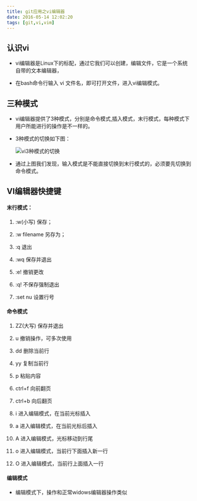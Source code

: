 ```yaml
---
title: git应用之vi编辑器
date: 2016-05-14 12:02:20
tags: [git,vi,vim]
---
```

## 认识vi

* vi编辑器是Linux下的标配，通过它我们可以创建，编辑文件，它是一个系统自带的文本编辑器，

* 在bash命令行输入 vi 文件名，即可打开文件，进入vi编辑模式。
## 三种模式

* vi编辑器提供了3种模式，分别是命令模式,插入模式，末行模式，每种模式下用户所能进行的操作是不一样的。

* 3种模式的切换如下图：

	![vi3种模式的切换](/images/vi.png)

* 通过上图我们发现，输入模式是不能直接切换到末行模式的，必须要先切换到命令模式。

## VI编辑器快捷键

####	末行模式：

<!-- more -->
1.	:w(小写) 保存；

2.	:w filename	另存为；

3.	:q	退出

4.	:wq	保存并退出

5.	:e!	撤销更改

6.	:q!	不保存强制退出

7.	:set nu	设置行号

####	命令模式

1.	ZZ(大写)	保存并退出

2.	u	撤销操作，可多次使用

3.	dd	删除当前行

4.	yy	复制当前行

5.	p	粘贴内容

6.	ctrl+f	向前翻页

7.	ctrl+b	向后翻页

8.	i	进入编辑模式，在当前光标插入

9.	a	进入编辑模式，在当前光标后插入

10.	A	进入编辑模式，光标移动到行尾

11.	o	进入编辑模式，当前行下面插入新一行

12.	O	进入编辑模式，当前行上面插入一行

#### 编辑模式

* 编辑模式下，操作和正常widows编辑器操作类似